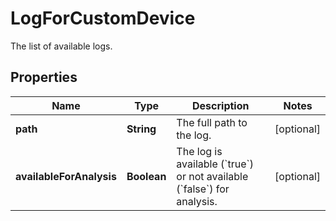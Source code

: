 

# LogForCustomDevice

The list of available logs.

## Properties

| Name | Type | Description | Notes |
|------------ | ------------- | ------------- | -------------|
|**path** | **String** | The full path to the log. |  [optional] |
|**availableForAnalysis** | **Boolean** | The log is available (&#x60;true&#x60;) or not available (&#x60;false&#x60;) for analysis. |  [optional] |



